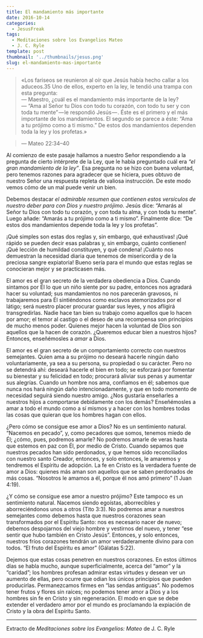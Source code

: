 ```yaml
---
title: El mandamiento más importante
date: 2016-10-14
categories:
  - JesusFreak
tags:
  - Meditaciones sobre los Evangelios Mateo
  - J. C. Ryle
template: post
thumbnail: '../thumbnails/jesus.png'
slug: el-mandamiento-mas-importante
---
```


> «Los fariseos se reunieron al oír que Jesús había hecho callar a los aduceos.35 Uno de ellos, experto en la ley, le tendió una trampa con esta pregunta:  
— Maestro, ¿cuál es el mandamiento más importante de la ley?  
— “Ama al Señor tu Dios con todo tu corazón, con todo tu ser y con toda tu mente” — le respondió Jesús — . Éste es el primero y el más importante de los mandamientos. El segundo se parece a éste: “Ama a tu prójimo como a ti mismo.” De estos dos mandamientos dependen toda la ley y los profetas.»

> — Mateo 22:34–40

Al comienzo de este pasaje hallamos a nuestro Señor respondiendo a la pregunta de cierto intérprete de la Ley, que le había preguntado cuál era *“el gran mandamiento de la ley”*. Esa pregunta no se hizo con buena voluntad, pero tenemos razones para agradecer que se hiciera, pues obtuvo de nuestro Señor una respuesta repleta de valiosa instrucción. De este modo vemos cómo de un mal puede venir un bien.

Debemos destacar *el admirable resumen que contienen estos versículos de nuestro deber para con Dios y nuestro prójimo*. Jesús dice: “Amarás al Señor tu Dios con todo tu corazón, y con toda tu alma, y con toda tu mente”. Luego añade: “Amarás a tu prójimo como a ti mismo”. Finalmente dice: “De estos dos mandamientos depende toda la ley y los profetas”.

¡Qué simples son estas dos reglas y, sin embargo, qué exhaustivas! ¡Qué rápido se pueden decir esas palabras y, sin embargo, cuánto contienen! ¡Qué lección de humildad constituyen, y qué condena! ¡Cuánto nos demuestran la necesidad diaria que tenemos de misericordia y de la preciosa sangre expiatoria! Bueno sería para el mundo que estas reglas se conocieran mejor y se practicasen más.

El amor es el gran secreto de la verdadera obediencia a Dios. Cuando sintamos por Él lo que un niño siente por su padre, entonces nos agradará hacer su voluntad; sus mandamientos no nos parecerán gravosos, ni trabajaremos para Él sintiéndonos como esclavos atemorizados por el látigo; será nuestro placer procurar guardar sus leyes, y nos afligirá transgredirlas. Nadie hace tan bien su trabajo como aquellos que lo hacen por amor; el temor al castigo o el deseo de una recompensa son principios de mucho menos poder. Quienes mejor hacen la voluntad de Dios son aquellos que la hacen de corazón. ¿Queremos educar bien a nuestros hijos? Entonces, enseñémosles a *amar* a Dios.

El amor es el gran secreto de un comportamiento correcto con nuestros semejantes. Quien ama a su prójimo no deseará hacerle ningún daño voluntariamente, ya sea a su persona, su propiedad o su carácter. Pero no se detendrá ahí: deseará hacerle el bien en todo; se esforzará por fomentar su bienestar y su felicidad en todo; procurará aliviar sus penas y aumentar sus alegrías. Cuando un hombre nos ama, confiamos en él; sabemos que nunca nos hará ningún daño intencionadamente, y que en todo momento de necesidad seguirá siendo nuestro amigo. ¿Nos gustaría enseñarles a nuestros hijos a comportarse debidamente con los demás? Enseñémosles a amar a todo el mundo como a sí mismos y a hacer con los hombres todas las cosas que quieran que los hombres hagan con ellos.

¿Pero cómo se consigue ese amor a Dios? No es un sentimiento natural. “Nacemos en pecado”, y, como pecadores que somos, tenemos miedo de Él; ¿cómo, pues, podremos amarle? No podremos amarle de veras hasta que estemos en paz con Él, por medio de Cristo. Cuando sepamos que nuestros pecados han sido perdonados, y que hemos sido reconciliados con nuestro santo Creador, entonces, y solo entonces, le amaremos y tendremos el Espíritu de adopción. La fe en Cristo es la verdadera fuente de amor a Dios: quienes más aman son aquellos que se saben perdonados de más cosas. “Nosotros le amamos a él, porque él nos amó primero” (1 Juan 4:19).

¿Y cómo se consigue ese amor a nuestro prójimo? Este tampoco es un sentimiento natural. Nacemos siendo egoístas, aborrecibles y aborreciéndonos unos a otros (Tito 3:3). No podremos amar a nuestros semejantes como debemos hasta que nuestros corazones sean transformados por el Espíritu Santo: nos es necesario nacer de nuevo; debemos despojarnos del viejo hombre y vestirnos del nuevo, y tener “ese sentir que hubo también en Cristo Jesús”. Entonces, y solo entonces, nuestros fríos corazones tendrán un amor verdaderamente divino para con todos. “El fruto del Espíritu es amor” (Gálatas 5:22).

Dejemos que estas cosas penetren en nuestros corazones. En estos últimos días se habla mucho, aunque superficialmente, acerca del “amor” y la “caridad”; los hombres profesan admirar estas virtudes y desean ver un aumento de ellas, pero ocurre que odian los únicos principios que pueden producirlas. Permanezcamos firmes en “las sendas antiguas”. No podemos tener frutos y flores sin raíces; no podemos tener amor a Dios y a los hombres sin fe en Cristo y sin regeneración. El modo en que se debe extender el verdadero amor por el mundo es proclamando la expiación de Cristo y la obra del Espíritu Santo.

* * *

Extracto de *Meditaciones sobre los Evangelios: Mateo* de J. C. Ryle
